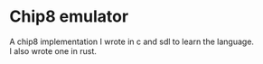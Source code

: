 # Chip8 emulator
A chip8 implementation I wrote in c and sdl to learn the language.  
I also wrote one in rust.
